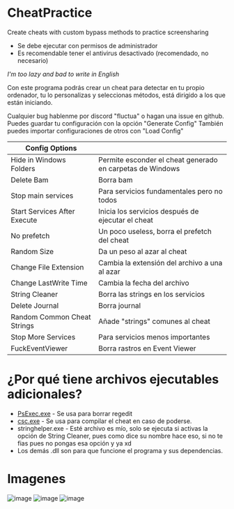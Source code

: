 # CheatPractice
Create cheats with custom bypass methods to practice screensharing

* Se debe ejecutar con permisos de administrador
* Es recomendable tener el antivirus desactivado (recomendado, no necesario)

*I'm too lazy and bad to write in English*

Con este programa podrás crear un cheat para detectar en tu propio ordenador, tu lo personalizas y seleccionas métodos, está dirigido a los que están iniciando.

Cualquier bug hablenme por discord "fluctua" o hagan una issue en github.
Puedes guardar tu configuración con la opción "Generate Config"
También puedes importar configuraciones de otros con "Load Config"

| Config Options               |                                                           |
|------------------------------|-----------------------------------------------------------|
| Hide in Windows Folders      | Permite esconder el cheat generado en carpetas de Windows |
| Delete Bam                   | Borra bam                                                 |
| Stop main services           | Para servicios fundamentales pero no todos                |
| Start Services After Execute | Inicia los servicios después de ejecutar el cheat         |
| No prefetch                  | Un poco useless, borra el prefetch del cheat              |
| Random Size                  | Da un peso al azar al cheat                               |
| Change File Extension        | Cambia la extensión del archivo a una al azar             |
| Change LastWrite Time        | Cambia la fecha del archivo                               |
| String Cleaner               | Borra las strings en los servicios                        |
| Delete Journal               | Borra journal                                             |
| Random Common Cheat Strings  | Añade "strings" comunes al cheat                          |
| Stop More Services           | Para servicios menos importantes                          |
| FuckEventViewer              | Borra rastros en Event Viewer                             |

# ¿Por qué tiene archivos ejecutables adicionales?
- [PsExec.exe](https://learn.microsoft.com/en-us/sysinternals/downloads/psexec) - Se usa para borrar regedit
- [csc.exe](https://learn.microsoft.com/es-es/visualstudio/msbuild/csc-task?view=vs-2022) - Se usa para compilar el cheat en caso de poderse.
- stringhelper.exe - Esté archivo es mío, solo se ejecuta si activas la opción de String Cleaner, pues como dice su nombre hace eso, si no te fias pues no pongas esa opción y ya xd
- Los demás .dll son para que funcione el programa y sus dependencias.

# Imagenes
![image](https://github.com/nay-cat/CheatPractice/assets/63517637/308556b6-aa97-460a-9c44-1b04157bacce)
![image](https://github.com/nay-cat/CheatPractice/assets/63517637/3b0910ca-deeb-451b-8760-c7f92e717683)
![image](https://github.com/nay-cat/CheatPractice/assets/63517637/5b7fe1e5-300f-4613-82be-0c3aff222576)


